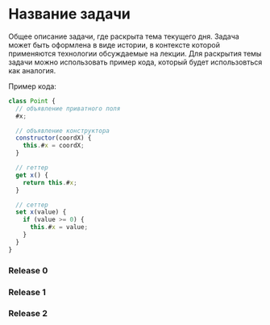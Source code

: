 # Название задачи

Общее описание задачи, где раскрыта тема текущего дня. Задача может быть оформлена в виде истории, в контексте которой применяются технологии обсуждаемые на лекции. Для раскрытия темы задачи можно использовать пример кода, который будет использовться как аналогия.

Пример кода:
```js
class Point {
  // объявление приватного поля
  #x;

  // объявление конструктора
  constructor(coordX) {
    this.#x = coordX;
  }

  // геттер
  get x() {
    return this.#x;
  }

  // сеттер
  set x(value) {
    if (value >= 0) {
      this.#x = value;
    }
  }
}
```

### Release 0

### Release 1

### Release 2